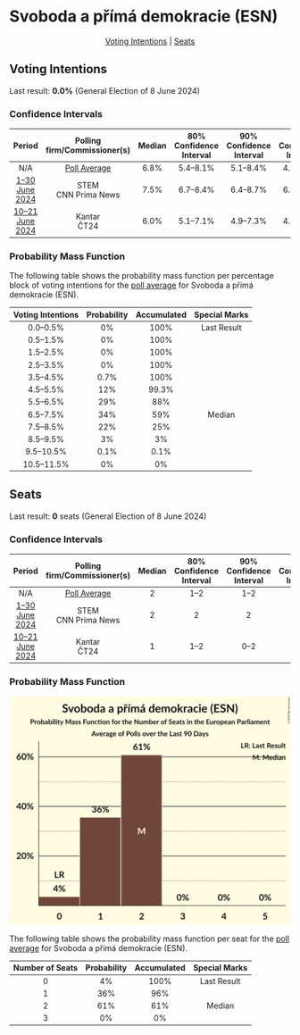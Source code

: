 # Svoboda a přímá demokracie (ESN)

<p align="center"><a href="#voting-intentions">Voting Intentions</a> | <a href="#seats">Seats</a></p>

## Voting Intentions

Last result: **0.0%** (General Election of 8 June 2024)

### Confidence Intervals

| Period     | Polling firm/Commissioner(s) | Median | 80% Confidence Interval | 90% Confidence Interval | 95% Confidence Interval | 99% Confidence Interval |
|:----------:|:----------------:|:-----------:|:-----------------------:|:-----------------------:|:-----------------------:|:-----------------------:|
| N/A | [Poll Average](average.html) | 6.8% | 5.4–8.1% | 5.1–8.4% | 4.9–8.6% | 4.5–9.2% |
| [1–30 June 2024](2024-06-30-STEM.html) | STEM <br> CNN Prima News | 7.5% | 6.7–8.4% | 6.4–8.7% | 6.3–8.9% | 5.9–9.3% |
| [10–21 June 2024](2024-06-21-Kantar.html) | Kantar <br> ČT24 | 6.0% | 5.1–7.1% | 4.9–7.3% | 4.7–7.6% | 4.3–8.2% |

### Probability Mass Function

The following table shows the probability mass function per percentage block of voting intentions for the [poll average](average.html) for Svoboda a přímá demokracie (ESN).

| Voting Intentions | Probability | Accumulated | Special Marks |
|:-----------------:|:-----------:|:-----------:|:-------------:|
| 0.0–0.5% | 0% | 100% | Last Result |
| 0.5–1.5% | 0% | 100% |  |
| 1.5–2.5% | 0% | 100% |  |
| 2.5–3.5% | 0% | 100% |  |
| 3.5–4.5% | 0.7% | 100% |  |
| 4.5–5.5% | 12% | 99.3% |  |
| 5.5–6.5% | 29% | 88% |  |
| 6.5–7.5% | 34% | 59% | Median |
| 7.5–8.5% | 22% | 25% |  |
| 8.5–9.5% | 3% | 3% |  |
| 9.5–10.5% | 0.1% | 0.1% |  |
| 10.5–11.5% | 0% | 0% |  |


## Seats

Last result: **0** seats (General Election of 8 June 2024)

### Confidence Intervals

| Period     | Polling firm/Commissioner(s) | Median | 80% Confidence Interval | 90% Confidence Interval | 95% Confidence Interval | 99% Confidence Interval |
|:----------:|:----------------:|:------:|:-----------------------:|:-----------------------:|:-----------------------:|:-----------------------:|
| N/A | [Poll Average](average.html) | 2 | 1–2 | 1–2 | 0–2 | 0–2 |
| [1–30 June 2024](2024-06-30-STEM.html) | STEM <br> CNN Prima News | 2 | 2 | 2 | 2 | 1–2 |
| [10–21 June 2024](2024-06-21-Kantar.html) | Kantar <br> ČT24 | 1 | 1–2 | 0–2 | 0–2 | 0–2 |

### Probability Mass Function

![Graph with seats probability mass function not yet produced](average-seats-pmf-svobodaapřímádemokracieesn.png "Seats Probability Mass Function")

The following table shows the probability mass function per seat for the [poll average](average.html) for Svoboda a přímá demokracie (ESN).

| Number of Seats | Probability | Accumulated | Special Marks |
|:---------------:|:-----------:|:-----------:|:-------------:|
| 0 | 4% | 100% | Last Result |
| 1 | 36% | 96% |  |
| 2 | 61% | 61% | Median |
| 3 | 0% | 0% |  |


